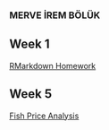 
### MERVE İREM BÖLÜK

## Week 1

[RMarkdown Homework](https://pjournal.github.io/mef05-merveirem/R_Markdown_HW)

## Week 5

[Fish Price Analysis](https://pjournal.github.io/mef05-merveirem/Assignment_W3)
